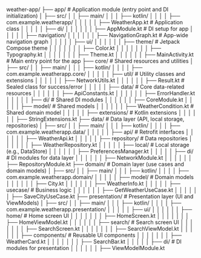 weather-app/
├── app/                    # Application module (entry point and DI initialization)
│   ├── src/
│   │   ├── main/
│   │   │   ├── kotlin/
│   │   │   │   ├── com.example.weatherapp/
│   │   │   │   │   ├── WeatherApp.kt            # Application class
│   │   │   │   │   ├── di/
│   │   │   │   │   │   ├── AppModule.kt         # DI setup for app
│   │   │   │   │   ├── navigation/
│   │   │   │   │   │   ├── NavigationGraph.kt   # App-wide navigation graph
│   │   │   │   │   ├── ui/
│   │   │   │   │   │   ├── theme/               # Jetpack Compose theme
│   │   │   │   │   │   │   ├── Color.kt
│   │   │   │   │   │   │   ├── Typography.kt
│   │   │   │   │   │   │   ├── Theme.kt
│   │   │   │   │   │   ├── MainActivity.kt      # Main entry point for the app
├── core/                   # Shared resources and utilities
│   ├── src/
│   │   ├── main/
│   │   │   ├── kotlin/
│   │   │   │   ├── com.example.weatherapp.core/
│   │   │   │   │   ├── util/                   # Utility classes and extensions
│   │   │   │   │   │   ├── NetworkUtils.kt
│   │   │   │   │   │   ├── Result.kt           # Sealed class for success/error
│   │   │   │   │   ├── data/                   # Core data-related resources
│   │   │   │   │   │   ├── ApiConstants.kt
│   │   │   │   │   │   ├── ErrorHandler.kt
│   │   │   │   │   ├── di/                     # Shared DI modules
│   │   │   │   │   │   ├── CoreModule.kt
│   │   │   │   │   ├── model/                  # Shared models
│   │   │   │   │   │   ├── WeatherCondition.kt # Shared domain model
│   │   │   │   │   ├── extensions/            # Kotlin extensions
│   │   │   │   │   │   ├── StringExtensions.kt
├── data/                   # Data layer (API, local storage, repositories)
│   ├── src/
│   │   ├── main/
│   │   │   ├── kotlin/
│   │   │   │   ├── com.example.weatherapp.data/
│   │   │   │   │   ├── api/                   # Retrofit interfaces
│   │   │   │   │   │   ├── WeatherApi.kt
│   │   │   │   │   ├── repository/            # Data repositories
│   │   │   │   │   │   ├── WeatherRepository.kt
│   │   │   │   │   ├── local/                 # Local storage (e.g., DataStore)
│   │   │   │   │   │   ├── PreferencesManager.kt
│   │   │   │   │   ├── di/                    # DI modules for data layer
│   │   │   │   │   │   ├── NetworkModule.kt
│   │   │   │   │   │   ├── RepositoryModule.kt
├── domain/                 # Domain layer (use cases and domain models)
│   ├── src/
│   │   ├── main/
│   │   │   ├── kotlin/
│   │   │   │   ├── com.example.weatherapp.domain/
│   │   │   │   │   ├── model/                 # Domain models
│   │   │   │   │   │   ├── City.kt
│   │   │   │   │   │   ├── WeatherInfo.kt
│   │   │   │   │   ├── usecase/               # Business logic
│   │   │   │   │   │   ├── GetWeatherUseCase.kt
│   │   │   │   │   │   ├── SaveCityUseCase.kt
├── presentation/           # Presentation layer (UI and ViewModels)
│   ├── src/
│   │   ├── main/
│   │   │   ├── kotlin/
│   │   │   │   ├── com.example.weatherapp.presentation/
│   │   │   │   │   ├── ui/
│   │   │   │   │   │   ├── home/              # Home screen UI
│   │   │   │   │   │   │   ├── HomeScreen.kt
│   │   │   │   │   │   │   ├── HomeViewModel.kt
│   │   │   │   │   │   ├── search/            # Search screen UI
│   │   │   │   │   │   │   ├── SearchScreen.kt
│   │   │   │   │   │   │   ├── SearchViewModel.kt
│   │   │   │   │   │   ├── components/        # Reusable UI components
│   │   │   │   │   │   │   ├── WeatherCard.kt
│   │   │   │   │   │   │   ├── SearchBar.kt
│   │   │   │   │   ├── di/                   # DI modules for presentation
│   │   │   │   │   │   ├── ViewModelModule.kt
